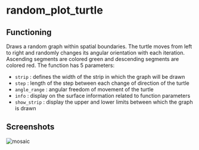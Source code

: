 # random_plot_turtle

## Functioning
Draws a random graph within spatial boundaries. The turtle moves from left to right and randomly changes its angular orientation with each iteration. Ascending segments are colored green and descending segments are colored red. The function has 5 parameters:
- `strip` : defines the width of the strip in which the graph will be drawn
- `step` : length of the step between each change of direction of the turtle
- `angle_range` : angular freedom of movement of the turtle
- `info` : display on the surface information related to function parameters
- `show_strip` : display the upper and lower limits between which the graph is drawn 

## Screenshots
![mosaic](https://user-images.githubusercontent.com/11463619/232893878-16f00417-3978-416c-8dfa-08b0e74bf582.jpg)
